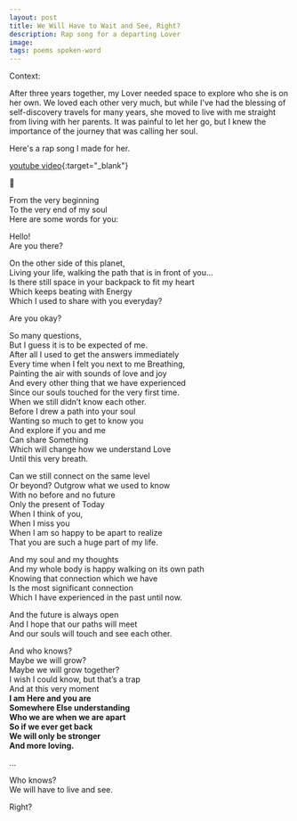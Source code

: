 ```yaml
---
layout: post
title: We Will Have to Wait and See, Right?
description: Rap song for a departing Lover
image:
tags: poems spoken-word
---
```


Context: 

After three years together, my Lover needed space to explore who she is on her own. We loved each other very much, but while I've had the blessing of self-discovery travels for many years, she moved to live with me straight from living with her parents. It was painful to let her go, but I knew the importance of the journey that was calling her soul.

Here's a rap song I made for her.

[youtube video](https://www.youtube.com/watch?v=ZYvQpMGdfto){:target="_blank"}

💜

From the very beginning  <br>
To the very end of my soul  <br>
Here are some words for you: <br>

Hello!  <br>
Are you there? <br>

On the other side of this planet,  <br>
Living your life, walking the path that is in front of you…  <br>
Is there still space in your backpack to fit my heart  <br>
Which keeps beating with Energy  <br>
Which I used to share with you everyday?<br>

Are you okay?<br>

So many questions,  <br>
But I guess it is to be expected of me.  <br>
After all I used to get the answers immediately  <br>
Every time when I felt you next to me Breathing,  <br>
Painting the air with sounds of love and joy  <br>
And every other thing that we have experienced  <br>
Since our souls touched for the very first time.  <br>
When we still didn’t know each other.  <br>
Before I drew a path into your soul  <br>
Wanting so much to get to know you  <br>
And explore if you and me  <br>
Can share Something  <br>
Which will change how we understand Love  <br>
Until this very breath.<br>

Can we still connect on the same level  <br>
Or beyond? Outgrow what we used to know  <br>
With no before and no future  <br>
Only the present of Today  <br>
When I think of you,  <br>
When I miss you  <br>
When I am so happy to be apart to realize  <br>
That you are such a huge part of my life.<br>

And my soul and my thoughts  <br>
And my whole body is happy walking on its own path  <br>
Knowing that connection which we have  <br>
Is the most significant connection  <br>
Which I have experienced in the past until now.<br>

And the future is always open  <br>
And I hope that our paths will meet  <br>
And our souls will touch and see each other.<br>

And who knows?  <br>
Maybe we will grow?  <br>
Maybe we will grow together?  <br>
I wish I could know, but that’s a trap  <br>
And at this very moment  <br>
**I am Here and you are  <br>
Somewhere Else understanding  <br>
Who we are when we are apart  <br>
So if we ever get back  <br>
We will only be stronger  <br>
And more loving.** <br>

…<br>

Who knows?  <br>
We will have to live and see.<br>

Right?<br>